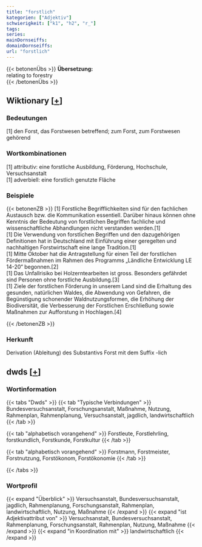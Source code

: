 ```yaml
---
title: "forstlich"
kategorien: ["Adjektiv"]
schwierigkeit: ["k1", "h2", "r_"]
tags:
series:
mainDornseiffs:
domainDornseiffs:
url: "forstlich"
---
```


{{< betonenÜbs >}}
**Übersetzung:**  
relating to forestry  
{{< /betonenÜbs >}}

## Wiktionary [[+](https://de.wiktionary.org/wiki/forstlich)]

### Bedeutungen
[1] den Forst, das Forstwesen betreffend; zum Forst, zum Forstwesen gehörend  

### Wortkombinationen
[1] attributiv: eine forstliche Ausbildung, Förderung, Hochschule, Versuchsanstalt  
[1] adverbiell: eine forstlich genutzte Fläche  

### Beispiele
{{< betonenZB >}}
[1] Forstliche Begrifflichkeiten sind für den fachlichen Austausch bzw. die Kommunikation essentiell. Darüber hinaus können ohne Kenntnis der Bedeutung von forstlichen Begriffen fachliche und wissenschaftliche Abhandlungen nicht verstanden werden.[1]  
[1] Die Verwendung von forstlichen Begriffen und den dazugehörigen Definitionen hat in Deutschland mit Einführung einer geregelten und nachhaltigen Forstwirtschaft eine lange Tradition.[1]  
[1] Mitte Oktober hat die Antragstellung für einen Teil der forstlichen Fördermaßnahmen im Rahmen des Programms „Ländliche Entwicklung LE 14-20“ begonnen.[2]  
[1] Das Unfallrisiko bei Holzerntearbeiten ist gross. Besonders gefährdet sind Personen ohne forstliche Ausbildung.[3]  
[1] Ziele der forstlichen Förderung in unserem Land sind die Erhaltung des gesunden, natürlichen Waldes, die Abwendung von Gefahren, die Begünstigung schonender Waldnutzungsformen, die Erhöhung der Biodiversität, die Verbesserung der Forstlichen Erschließung sowie Maßnahmen zur Aufforstung in Hochlagen.[4]  

{{< /betonenZB >}}
### Herkunft
Derivation (Ableitung) des Substantivs Forst mit dem Suffix -lich  



## dwds [[+](https://www.dwds.de/wb/forstlich)]

### Wortinformation
{{< tabs "Dwds" >}}
{{< tab "Typische Verbindungen" >}}
Bundesversuchsanstalt, Forschungsanstalt, Maßnahme, Nutzung, Rahmenplan, Rahmenplanung, Versuchsanstalt, jagdlich, landwirtschaftlich
{{< /tab >}}

{{< tab "alphabetisch vorangehend" >}}
Forstleute, Forstlehrling, forstkundlich, Forstkunde, Forstkultur
{{< /tab >}}

{{< tab "alphabetisch vorangehend" >}}
Forstmann, Forstmeister, Forstnutzung, Forstökonom, Forstökonomie
{{< /tab >}}

{{< /tabs >}}

### Wortprofil
{{< expand "Überblick" >}} Versuchsanstalt, Bundesversuchsanstalt, jagdlich, Rahmenplanung, Forschungsanstalt, Rahmenplan, landwirtschaftlich, Nutzung, Maßnahme {{< /expand >}}
{{< expand "ist Adjektivattribut von" >}} Versuchsanstalt, Bundesversuchsanstalt, Rahmenplanung, Forschungsanstalt, Rahmenplan, Nutzung, Maßnahme {{< /expand >}}
{{< expand "in Koordination mit" >}} landwirtschaftlich {{< /expand >}}

